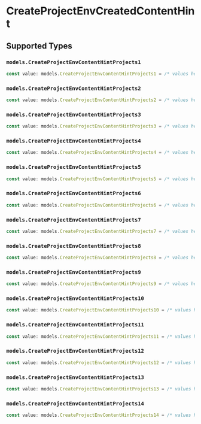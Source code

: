 # CreateProjectEnvCreatedContentHint


## Supported Types

### `models.CreateProjectEnvContentHintProjects1`

```typescript
const value: models.CreateProjectEnvContentHintProjects1 = /* values here */
```

### `models.CreateProjectEnvContentHintProjects2`

```typescript
const value: models.CreateProjectEnvContentHintProjects2 = /* values here */
```

### `models.CreateProjectEnvContentHintProjects3`

```typescript
const value: models.CreateProjectEnvContentHintProjects3 = /* values here */
```

### `models.CreateProjectEnvContentHintProjects4`

```typescript
const value: models.CreateProjectEnvContentHintProjects4 = /* values here */
```

### `models.CreateProjectEnvContentHintProjects5`

```typescript
const value: models.CreateProjectEnvContentHintProjects5 = /* values here */
```

### `models.CreateProjectEnvContentHintProjects6`

```typescript
const value: models.CreateProjectEnvContentHintProjects6 = /* values here */
```

### `models.CreateProjectEnvContentHintProjects7`

```typescript
const value: models.CreateProjectEnvContentHintProjects7 = /* values here */
```

### `models.CreateProjectEnvContentHintProjects8`

```typescript
const value: models.CreateProjectEnvContentHintProjects8 = /* values here */
```

### `models.CreateProjectEnvContentHintProjects9`

```typescript
const value: models.CreateProjectEnvContentHintProjects9 = /* values here */
```

### `models.CreateProjectEnvContentHintProjects10`

```typescript
const value: models.CreateProjectEnvContentHintProjects10 = /* values here */
```

### `models.CreateProjectEnvContentHintProjects11`

```typescript
const value: models.CreateProjectEnvContentHintProjects11 = /* values here */
```

### `models.CreateProjectEnvContentHintProjects12`

```typescript
const value: models.CreateProjectEnvContentHintProjects12 = /* values here */
```

### `models.CreateProjectEnvContentHintProjects13`

```typescript
const value: models.CreateProjectEnvContentHintProjects13 = /* values here */
```

### `models.CreateProjectEnvContentHintProjects14`

```typescript
const value: models.CreateProjectEnvContentHintProjects14 = /* values here */
```


